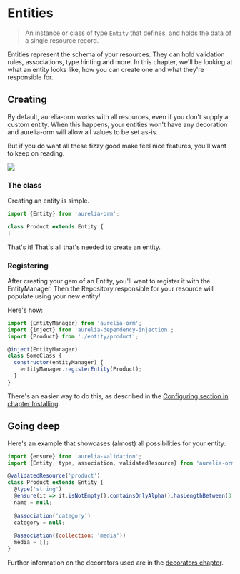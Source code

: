# Entities

> An instance or class of type `Entity` that defines, and holds the data of a single resource record.

Entities represent the schema of your resources. They can hold validation rules, associations, type hinting and more. In this chapter, we'll be looking at what an entity looks like, how you can create one and what they're responsible for.

## Creating

By default, aurelia-orm works with all resources, even if you don't supply a custom entity. When this happens, your entities won't have any decoration and aurelia-orm will allow all values to be set as-is.

But if you do want all these fizzy good make feel nice features, you'll want to keep on reading.

![](http://media.tumblr.com/tumblr_m8vsn5EwG61r1c47w.gif)

### The class

Creating an entity is simple.

```js
import {Entity} from 'aurelia-orm';

class Product extends Entity {
}
```

That's it! That's all that's needed to create an entity.

### Registering

After creating your gem of an Entity, you'll want to register it with the EntityManager.
Then the Repository responsible for your resource will populate using your new entity!

Here's how:

```js
import {EntityManager} from 'aurelia-orm';
import {inject} from 'aurelia-dependency-injection';
import {Product} from './entity/product';

@inject(EntityManager)
class SomeClass {
  constructor(entityManager) {
    entityManager.registerEntity(Product);
  }
}
```

There's an easier way to do this, as described in the [Configuring section in chapter Installing](installing.html#configuring).

## Going deep

Here's an example that showcases (almost) all possibilities for your entity:

```js
import {ensure} from 'aurelia-validation';
import {Entity, type, association, validatedResource} from 'aurelia-orm';

@validatedResource('product')
class Product extends Entity {
  @type('string')
  @ensure(it => it.isNotEmpty().containsOnlyAlpha().hasLengthBetween(3, 20))
  name = null;
  
  @association('category')
  category = null;
  
  @association({collection: 'media'})
  media = [];
}
```

Further information on the decorators used are in the [decorators chapter](decorators.html).

